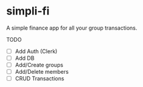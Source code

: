 # simpli-fi

A simple finance app for all your group transactions.

TODO

- [ ] Add Auth (Clerk)
- [ ] Add DB
- [ ] Add/Create groups
- [ ] Add/Delete members
- [ ] CRUD Transactions

